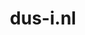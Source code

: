 ---
layout: post
title:  "dus-i.nl"
internal_url:  "/dutchgov/dus-i.nl.html"
categories: dutchgov
---
